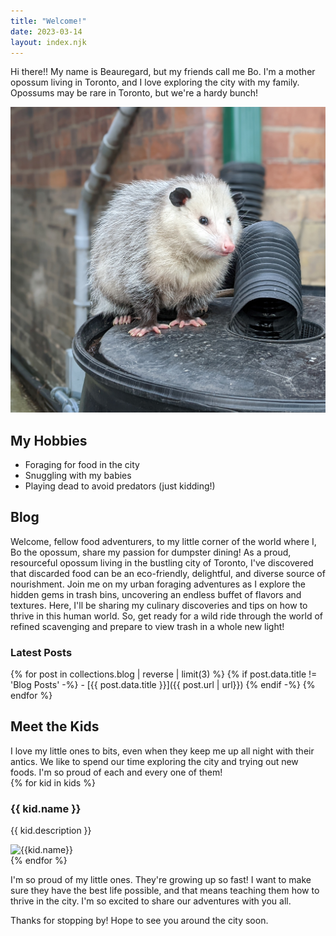 ```yaml
---
title: "Welcome!"
date: 2023-03-14
layout: index.njk
---
```


<section class="introduction">

Hi there!! My name is Beauregard, but my friends call me Bo. I'm a mother opossum living in Toronto, and I love exploring the city with my family. Opossums may be rare in Toronto, but we're a hardy bunch!

<img src="images/bo_portrait.jpg" alt="Bo the opossum" class="bo-portrait"/>
</section>

<section class="hobbies">
<h2>My Hobbies</h2>

- Foraging for food in the city
- Snuggling with my babies
- Playing dead to avoid predators (just kidding!)
</section>

<section class="blog-intro">
<h2>Blog</h2>

Welcome, fellow food adventurers, to my little corner of the world where I, Bo the opossum, share my passion for dumpster dining! As a proud, resourceful opossum living in the bustling city of Toronto, I've discovered that discarded food can be an eco-friendly, delightful, and diverse source of nourishment. Join me on my urban foraging adventures as I explore the hidden gems in trash bins, uncovering an endless buffet of flavors and textures. Here, I'll be sharing my culinary discoveries and tips on how to thrive in this human world. So, get ready for a wild ride through the world of refined scavenging and prepare to view trash in a whole new light!

### Latest Posts
{% for post in collections.blog | reverse | limit(3) %}
  {% if post.data.title != 'Blog Posts' -%}
    - [{{ post.data.title }}]({{ post.url | url}}) 
  {% endif -%}
{% endfor %}
</section>

<section class="kids-intro">
<h2>Meet the Kids</h2>
I love my little ones to bits, even when they keep me up all night with their antics. We like to spend our time exploring the city and trying out new foods. I'm so proud of each and every one of them!

<div class="kids">
{% for kid in kids %}
<div class="kiddo">
<div class="kid-info">
<h3 class="kid-name">{{ kid.name }}</h3>
<!-- <ul>

<li><span class="kid-label">Birth order:</span> {{ kid["birth order"] }}</li>
<li><span class="kid-label">Personality:</span> {{ kid.personality }}</li>
<li><span class="kid-label">Favourite food:</span> {{ kid["favourite food"] }}</li>
<li><span class="kid-label">Hobby:</span> {{ kid.hobby }}</li>
<li><span class="kid-label">Dream:</span> {{ kid.aspiration }}</li>

</ul> -->

{{ kid.description }}
</div>
<img src="images/kid{{ kid["birth order"] }}.png" alt="{{kid.name}}" class="kid-img">
</div>
{% endfor %}

I'm so proud of my little ones. They're growing up so fast! I want to make sure they have the best life possible, and that means teaching them how to thrive in the city. I'm so excited to share our adventures with you all.
</section>

<section class="thanks">
Thanks for stopping by! Hope to see you around the city soon.
</section>
